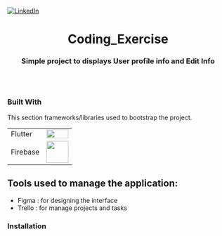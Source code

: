 [![LinkedIn][linkedin-shield]][linkedin-url]

<div align="center">
 <h1>
 <b>
Coding_Exercise</b></h1>
<h3>Simple project to displays User profile info and Edit Info</h3>

</div>

<br /> <br />

### Built With

This section frameworks/libraries used to bootstrap the project.

|          |                                                                                                             |
| -------- | ----------------------------------------------------------------------------------------------------------- |
| Flutter  | <img src="https://cdn.iconscout.com/icon/free/png-256/flutter-2752187-2285004.png" width="50" height="30%"> |
| Firebase | <img src="https://firebase.google.com/static/images/brand-guidelines/logo-logomark.png" width="50" >        |

## Tools used to manage the application:

- Figma : for designing the interface
- Trello : for manage projects and tasks

### Installation

[linkedin-shield]: https://img.shields.io/badge/-LinkedIn-black.svg?style=for-the-badge&logo=linkedin&colorB=555
[linkedin-url]: https://www.linkedin.com/in/nizar-sweiss/
